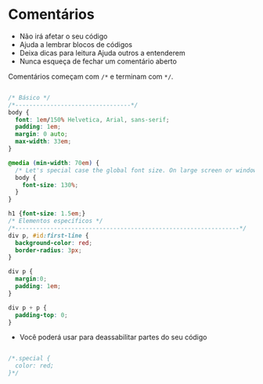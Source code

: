 # Comentários

* Não irá afetar o seu código
* Ajuda a lembrar blocos de códigos
* Deixa dicas para leitura
Ajuda outros a entenderem
* Nunca esqueça de fechar um comentário aberto

Comentários começam com `/*` e terminam com `*/`.

````CSS

/* Básico */
/*---------------------------------*/
body {
  font: 1em/150% Helvetica, Arial, sans-serif;
  padding: 1em;
  margin: 0 auto;
  max-width: 33em;
}

@media (min-width: 70em) {
  /* Let's special case the global font size. On large screen or window, we increase the font size for better readability */
  body {
    font-size: 130%;
  }
}

h1 {font-size: 1.5em;}
/* Elementos específicos */
/*----------------------------------------------------------------*/
div p, #id:first-line {
  background-color: red;
  border-radius: 3px;
}

div p {
  margin:0;
  padding: 1em;
}

div p + p {
  padding-top: 0;
}
````

* Você poderá usar para deassabilitar partes do seu código

````css

/*.special {
  color: red;
}*/


